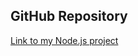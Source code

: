 ## GitHub Repository
[Link to my Node.js project](https://github.com/floo420/BackendProjectNJS.git)
